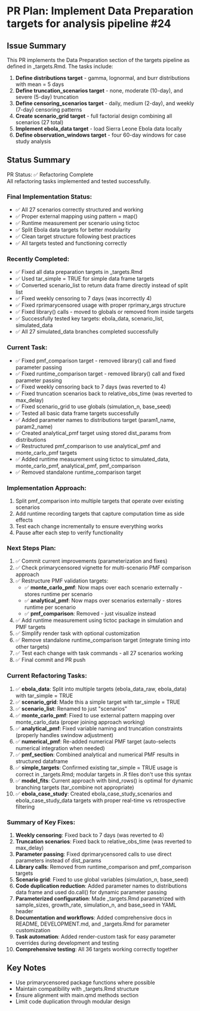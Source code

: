 # PR Plan: Implement Data Preparation targets for analysis pipeline #24

## Issue Summary

This PR implements the Data Preparation section of the targets pipeline as defined in _targets.Rmd. The tasks include:

1. **Define distributions target** - gamma, lognormal, and burr distributions with mean = 5 days
2. **Define truncation_scenarios target** - none, moderate (10-day), and severe (5-day) truncation
3. **Define censoring_scenarios target** - daily, medium (2-day), and weekly (7-day) censoring patterns
4. **Create scenario_grid target** - full factorial design combining all scenarios (27 total)
5. **Implement ebola_data target** - load Sierra Leone Ebola data locally
6. **Define observation_windows target** - four 60-day windows for case study analysis

## Status Summary

PR Status: ✅ Refactoring Complete  
All refactoring tasks implemented and tested successfully.

### Final Implementation Status:
- ✅ All 27 scenarios correctly structured and working
- ✅ Proper external mapping using pattern = map() 
- ✅ Runtime measurement per scenario using tictoc
- ✅ Split Ebola data targets for better modularity
- ✅ Clean target structure following best practices
- ✅ All targets tested and functioning correctly

### Recently Completed:
- ✅ Fixed all data preparation targets in _targets.Rmd
- ✅ Used tar_simple = TRUE for simple data frame targets
- ✅ Converted scenario_list to return data frame directly instead of split list
- ✅ Fixed weekly censoring to 7 days (was incorrectly 4)
- ✅ Fixed rprimarycensored usage with proper rprimary_args structure
- ✅ Fixed library() calls - moved to globals or removed from inside targets
- ✅ Successfully tested key targets: ebola_data, scenario_list, simulated_data
- ✅ All 27 simulated_data branches completed successfully

### Current Task:
- ✅ Fixed pmf_comparison target - removed library() call and fixed parameter passing 
- ✅ Fixed runtime_comparison target - removed library() call and fixed parameter passing
- ✅ Fixed weekly censoring back to 7 days (was reverted to 4)
- ✅ Fixed truncation scenarios back to relative_obs_time (was reverted to max_delay)
- ✅ Fixed scenario_grid to use globals (simulation_n, base_seed)
- ✅ Tested all basic data frame targets successfully 
- ✅ Added parameter names to distributions target (param1_name, param2_name)
- ✅ Created analytical_pmf target using stored dist_params from distributions
- ✅ Restructured pmf_comparison to use analytical_pmf and monte_carlo_pmf targets
- ✅ Added runtime measurement using tictoc to simulated_data, monte_carlo_pmf, analytical_pmf, pmf_comparison
- ✅ Removed standalone runtime_comparison target

### Implementation Approach:
1. Split pmf_comparison into multiple targets that operate over existing scenarios
2. Add runtime recording targets that capture computation time as side effects
3. Test each change incrementally to ensure everything works
4. Pause after each step to verify functionality

### Next Steps Plan:
1. ✅ Commit current improvements (parameterization and fixes)
2. ✅ Check primarycensored vignette for multi-scenario PMF comparison approach  
3. ✅ Restructure PMF validation targets:
   - ✅ **monte_carlo_pmf**: Now maps over each scenario externally - stores runtime per scenario
   - ✅ **analytical_pmf**: Now maps over scenarios externally - stores runtime per scenario  
   - ✅ **pmf_comparison**: Removed - just visualize instead
4. ✅ Add runtime measurement using tictoc package in simulation and PMF targets
5. ✅ Simplify render task with optional customization
6. ✅ Remove standalone runtime_comparison target (integrate timing into other targets)
7. ✅ Test each change with task commands - all 27 scenarios working
8. ✅ Final commit and PR push

### Current Refactoring Tasks:
1. ✅ **ebola_data**: Split into multiple targets (ebola_data_raw, ebola_data) with tar_simple = TRUE
2. ✅ **scenario_grid**: Made this a simple target with tar_simple = TRUE  
3. ✅ **scenario_list**: Renamed to just "scenarios"
4. ✅ **monte_carlo_pmf**: Fixed to use external pattern mapping over monte_carlo_data (proper joining approach working)
5. ✅ **analytical_pmf**: Fixed variable naming and truncation constraints (properly handles swindow adjustment)
6. ✅ **numerical_pmf**: Re-added numerical PMF target (auto-selects numerical integration when needed)
7. ✅ **pmf_section**: Combined analytical and numerical PMF results in structured dataframe
8. ✅ **simple_targets**: Confirmed existing tar_simple = TRUE usage is correct in _targets.Rmd; modular targets in .R files don't use this syntax
9. ✅ **model_fits**: Current approach with bind_rows() is optimal for dynamic branching targets (tar_combine not appropriate)
10. ✅ **ebola_case_study**: Created ebola_case_study_scenarios and ebola_case_study_data targets with proper real-time vs retrospective filtering

### Summary of Key Fixes:
1. **Weekly censoring**: Fixed back to 7 days (was reverted to 4)
2. **Truncation scenarios**: Fixed back to relative_obs_time (was reverted to max_delay) 
3. **Parameter passing**: Fixed dprimarycensored calls to use direct parameters instead of dist_params
4. **Library calls**: Removed from runtime_comparison and pmf_comparison targets
5. **Scenario grid**: Fixed to use global variables (simulation_n, base_seed)
6. **Code duplication reduction**: Added parameter names to distributions data frame and used do.call() for dynamic parameter passing
7. **Parameterized configuration**: Made _targets.Rmd parametrized with sample_sizes, growth_rate, simulation_n, and base_seed in YAML header
8. **Documentation and workflows**: Added comprehensive docs in README, DEVELOPMENT.md, and _targets.Rmd for parameter customization
9. **Task automation**: Added render-custom task for easy parameter overrides during development and testing
10. **Comprehensive testing**: All 36 targets working correctly together

## Key Notes

- Use primarycensored package functions where possible
- Maintain compatibility with _targets.Rmd structure
- Ensure alignment with main.qmd methods section
- Limit code duplication through modular design
